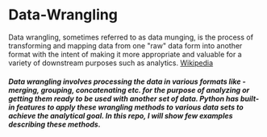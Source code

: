 # Data-Wrangling

Data wrangling, sometimes referred to as data munging, is the process of transforming and mapping data from one "raw" data form into another format with the intent of making it more appropriate and valuable for a variety of downstream purposes such as analytics. [Wikipedia](https://en.wikipedia.org/wiki/Data_wrangling)

##### Data wrangling involves processing the data in various formats like - merging, grouping, concatenating etc. for the purpose of analyzing or getting them ready to be used with another set of data. Python has built-in features to apply these wrangling methods to various data sets to achieve the analytical goal. In this repo, I will show few examples describing these methods.
